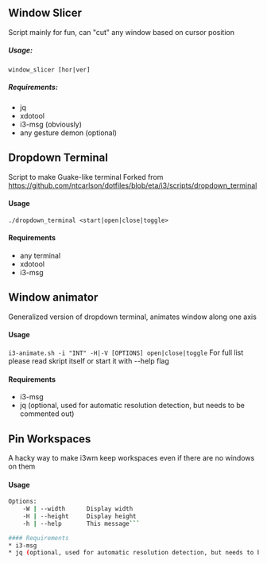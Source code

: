 ## Window Slicer
Script mainly for fun, can "cut" any window based on cursor position

##### Usage:
```window_slicer [hor|ver]```

##### Requirements:
* jq
* xdotool
* i3-msg (obviously)
* any gesture demon (optional)

## Dropdown Terminal
Script to make Guake-like terminal
Forked from https://github.com/ntcarlson/dotfiles/blob/eta/i3/scripts/dropdown_terminal

#### Usage
```./dropdown_terminal <start|open|close|toggle>```

#### Requirements
* any terminal
* xdotool
* i3-msg

## Window animator
Generalized version of dropdown terminal, animates window along one axis

#### Usage
```i3-animate.sh -i "INT" -H|-V [OPTIONS] open|close|toggle```
For full list please read skript itself or start it with --help flag

#### Requirements
* i3-msg
* jq (optional, used for automatic resolution detection, but needs to be commented out)

## Pin Workspaces
A hacky way to make i3wm keep workspaces even if there are no windows on them

#### Usage
``` i3-workspace-holder.sh start|stop [OPTIONS] -- Name1 Name2 ...
Options:
    -W | --width      Display width
    -H | --height     Display height
    -h | --help       This message```

#### Requirements
* i3-msg
* jq (optional, used for automatic resolution detection, but needs to be commented out)

